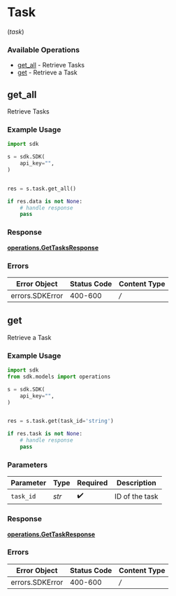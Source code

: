 # Task
(*task*)

### Available Operations

* [get_all](#get_all) - Retrieve Tasks
* [get](#get) - Retrieve a Task

## get_all

Retrieve Tasks

### Example Usage

```python
import sdk

s = sdk.SDK(
    api_key="",
)


res = s.task.get_all()

if res.data is not None:
    # handle response
    pass
```


### Response

**[operations.GetTasksResponse](../../models/operations/gettasksresponse.md)**
### Errors

| Error Object    | Status Code     | Content Type    |
| --------------- | --------------- | --------------- |
| errors.SDKError | 400-600         | */*             |

## get

Retrieve a Task

### Example Usage

```python
import sdk
from sdk.models import operations

s = sdk.SDK(
    api_key="",
)


res = s.task.get(task_id='string')

if res.task is not None:
    # handle response
    pass
```

### Parameters

| Parameter          | Type               | Required           | Description        |
| ------------------ | ------------------ | ------------------ | ------------------ |
| `task_id`          | *str*              | :heavy_check_mark: | ID of the task     |


### Response

**[operations.GetTaskResponse](../../models/operations/gettaskresponse.md)**
### Errors

| Error Object    | Status Code     | Content Type    |
| --------------- | --------------- | --------------- |
| errors.SDKError | 400-600         | */*             |
